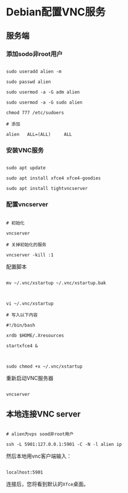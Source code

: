 # Debian配置VNC服务

## 服务端
### 添加sodo非root用户
```
sudo useradd alien -m
sudo passwd alien
sudo usermod -a -G adm alien
sudo usermod -a -G sudo alien
chmod 777 /etc/sudoers
# 添加
alien   ALL=(ALL)     ALL
```
### 安装VNC服务
```
sudo apt update
sudo apt install xfce4 xfce4-goodies
sudo apt install tightvncserver
```
### 配置vncserver
```
# 初始化
vncserver
# 关掉初始化的服务
vncserver -kill :1
```
配置脚本
```
mv ~/.vnc/xstartup ~/.vnc/xstartup.bak

vi ~/.vnc/xstartup
# 写入以下内容
#!/bin/bash
xrdb $HOME/.Xresources
startxfce4 &

sudo chmod +x ~/.vnc/xstartup
```
重新启动VNC服务器
```
vncserver
```
## 本地连接VNC server
```
# alien为vps sood非root用户
ssh -L 5901:127.0.0.1:5901 -C -N -l alien ip
```
然后本地用vnc客户端输入：
```
localhost:5901
```
连接后，您将看到默认的`Xfce`桌面。


